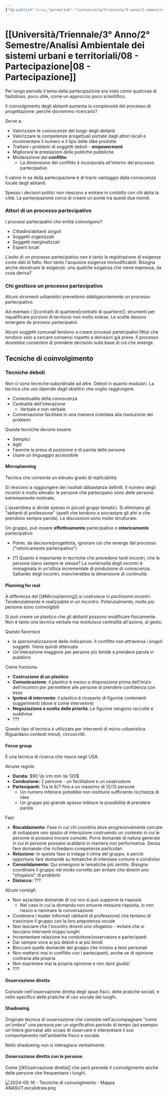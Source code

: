 ```yaml
---
{"dg-publish":true,"permalink":"/universita/triennale/3-anno/2-semestre/analisi-ambientale-dei-sistemi-urbani-e-territoriali/08-partecipazione/","tags":["UNI"]}
---
```


# [[Università/Triennale/3° Anno/2° Semestre/Analisi Ambientale dei sistemi urbani e territoriali/08 - Partecipazione\|08 - Partecipazione]]



Per lungo periodo il tema della partecipazione era visto come qualcosa di fastidioso, poco utile, come un approccio poco scientifico.

Il coinvolgimento degli abitanti aumenta la complessità del processo di progettazione: perché dovremmo ricercarlo?

Serve a:
- Valorizzare le conoscenze del luogo degli abitanti
- Valorizzare le competenze progettuali portate dagli attori locali e incrementare il numero e il tipo delle idee prodotte
- Trattare i problemi di soggetti deboli - **empowerment**
- Migliorare le prestazioni delle politiche pubbliche
- Moderazione del **conflitto**
	- La dimensione del conflitto è incorporata all'interno del processo partecipativo

Il valore in se della partecipazione è di trarre vantaggio dalla conoscenza locale degli abitanti.

Spesso i decisori politici non riescono a entrare in contatto con chi abita la città. La partecipazione cerca di creare un ponte tra questi due mondi.

### Attori di un processo partecipativo

I processi partecipativi che entità coinvolgono?
- Cittadini/abitanti singoli
- Soggetti organizzati
- Soggetti marginalizzati
- Esperti locali

L'esito di un processo partecipativo non è tanto la registrazione di esigenze come dati di fatto. Non tanto l'acquisire esigenze immodificabili. Bisogna anche deostruire le esigenze: una qualche esigenza che viene espressa, da cosa deriva?

### Chi gestisce un processo partecipativo

Alcuni strumenti urbanistici prevedono obbligatoriamente un processo partecipativo. 

Ad esempio i [[contratti di quartiere\|contratti di quartiere]]: strumenti per riqualificare porzioni di territorio non molto estese. Le scelte devono emergere da processi partecipativi.

Alcuni soggetti comunali tendono a creare processi partecipativi fittizi che tendono solo a cercare consensi rispetto a decisioni già prese. Il processo dovrebbe consentire di prendere decisioni sulla base di ciò che emerge.




## Tecniche di coinvolgimento

### Tecniche deboli

Non ci sono tecniche subordinate ad altre. Deboli in quanto modulari. La tecnica che uso dipende dagli obiettivi che voglio raggiungere.

- Contestualità della conoscenza
- Centralità dell'interazione
	- Verbale e non verbale
- Conversazione facilitata in una maniera orientata alla risoluzione dei problemi

Queste tecniche devono essere:
- Semplici
- Agili
- Favorire la presa di posizione e di parola delle persone
- Usare un linguaggio accessibile

#### Microplanning

Tecnica che consente un elevato grado di replicabilità

Si riescono a raggiungere dei risultati abbastanza definiti. Il numero degli incontri è molto elevato: le persone che partecipano sono delle persone estremamente motivate.

L'assemblea si divide spesso in piccoli gruppi tematici. Si eliminano gli "abitanti di professione" (quelli che tendono a sovrastare gli altri e che prendono sempre parola). Le discussioni sono molto strutturate. 

Un gruppo, può essere **effettivamente** partecipativo o **retoricamente** partecipativo.
- Potrei, da decisore/progettista, ignorare ciò che emerge dal processo ("retoricamente partecipativo")

- [?] Quanto è importante in tecniche che prevedono tanti incontri, che le persone siano sempre le stesse?
La numerosità degli incontri è immaginata in un'ottica incrementale di produzione di conoscenza. Saltando degli incontri, mancherebbe la dimensione di continuità.


#### Planning for real

A differenza del [[#Microplanning]] si costruisce in pochissimi incontri. Tendenzialmente è realizzabile in un incontro. Potenzialmente, molte più persone sono coinvolgibili

Si può creare un plastico che gli abitanti possono modificare fisicamente. Non è tanto una tecnica verbale ma restituisce centralità all'azione, al gesto.

Questo favorisce
- la spersonalizzazione delle indicazioni. Il conflitto non attraversa i singoli soggetti. Viene quindi attenuato
- Un'interazione maggiore per persone più timide a prendere parola in pubblico

Come funziona:
- **Costruzione di un plastico**
- **Comunicazione**: il plastico è messo a disposizione prima dell'inizio dell'incontro per permettere alle persone di prendere confidenza con esso
- **Ipotesi di intervento**: il plastico è ricoperto di figurine contenenti suggerimenti (dove e come intervenire)
- **Negoziazione e scelta delle priorità**: Le figurine vengono raccolte e suddivise
- ???

Questo tipo di tecnica è utilizzata per interventi di micro-urbanistica. Riguardano contesti minuti, circoscritti.


#### Focus group

È una tecnica di ricerca che nasce negli USA.

Alcune regole:
- **Durata:** $90 \le \rm min \le 120$
- **Conduzione:** 2 persone - un facilitatore e un osservatore
- **Partecipanti:** Tra le 6/7 fino a un massimo di 12/13 persone
	- Un numero inferiore potrebbe non restituire sufficiente ricchezza di idee
	- Un gruppo più grande spesso inibisce la possibilità di prendere parola

Fasi:
- **Riscaldamento:** Fase in cui chi coordina deve progressivamente cercare di sviluppare uno spazio di interazione costruendo un contesto in cui le persone si possano trovare comode. Porre domande di natura generale in cui le persone possano scaldarsi in maniera non performativa. Senza fare domande che richiedano competenze particolari
- **Relazione:** In questa fase si indaga il clima del gruppo, è perciò opportuno fare domande su tematiche di interesse comune e condiviso
- **Consolidamento:** Qui emergono le tematiche più sentite. Bisogna coordinare il gruppo nel modo corretto per evitare che diventi uno "sfogatoio" di problemi
- **Distacco:** ???

Alcuni consigli:
- Non azzardare domande di cui non si può supporre la risposta
	- Nel caso in cui la domanda non smuove nessuna risposta, io non riesco a rianimare la conversazione
- Contenere i leader informali (abitanti di professione) che tentano di trascinare il gruppo con la loro prepotenza vocale
- Non lasciare che l'incontro diventi uno sfogatoio - evitare che si facciano interventi troppo lunghi
- Incrementare relazione tra conduttore/osservatore e partecipanti
- Dar sempre voce ai più deboli e ai più timidi
- Bloccare quelle domande del gruppo che mirano a temi personali
- Non mettersi mai in conflitto con i partecipanti, anche se di opinione contraria alla propria
- Non esprimere mai la propria opinione e non dare giudizi
- ???


#### Osservazione diretta

Consiste nell'osservazione diretta degli spazi fisici, delle pratiche sociali, e nello specifico delle pratiche di uso sociale dei luoghi.

#### Shadowing

Originale tecnica di osservazione che consiste nell'accompagnare "come un'ombra" una persona per un significativo periodo di tempo (ad esempio un'intera giornata) allo scopo di osservare e interpretare il suo comportamento nell'ambiente fisico e sociale.

Nello shadowing non si interagisce verbalmente. 

#### Osservazione diretta con le persone

Come [[#Osservazione diretta]] che però prevede il coinvolgimento anche delle persone che frequentano i luoghi. 

![2024-05-16 - Tecniche di coinvolgimento - Mappa ANASUT.excalidraw.png](/img/user/Excalidraw/2024-05-16%20-%20Tecniche%20di%20coinvolgimento%20-%20Mappa%20ANASUT.excalidraw.png)

